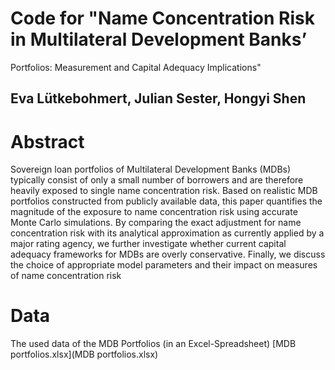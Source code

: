 
# Code for "Name Concentration Risk in Multilateral Development Banks’
Portfolios: Measurement and Capital Adequacy Implications"

## Eva Lütkebohmert, Julian Sester, Hongyi Shen

# Abstract
Sovereign loan portfolios of Multilateral Development Banks (MDBs) typically consist of only
a small number of borrowers and are therefore heavily exposed to single name concentration
risk. Based on realistic MDB portfolios constructed from publicly available data, this paper
quantifies the magnitude of the exposure to name concentration risk using accurate Monte
Carlo simulations. By comparing the exact adjustment for name concentration risk with its
analytical approximation as currently applied by a major rating agency, we further investigate
whether current capital adequacy frameworks for MDBs are overly conservative. Finally, we
discuss the choice of appropriate model parameters and their impact on measures of name
concentration risk

# Data
The used data of the MDB Portfolios (in an Excel-Spreadsheet)
[MDB portfolios.xlsx](MDB portfolios.xlsx)
